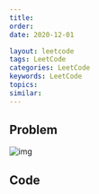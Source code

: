 ```yaml
---
title:
order:
date: 2020-12-01

layout: leetcode
tags: LeetCode
categories: LeetCode
keywords: LeetCode
topics:
similar:
---
```


## Problem

![img](./assets/356-1.png)

## Code

```java

```
